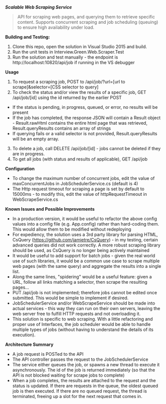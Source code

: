 ***Scalable Web Scraping Service***  

> API for scraping web pages, and querying them to retrieve specific content. Supports concurrent scraping and job scheduling (queuing) to ensure high availability under load.
 
**Building and Testing:**      
1. Clone this repo, open the solution in Visual Studio 2015 and build. 
2. Run the unit tests in Interview.Green.Web.Scraper.Test 
3. Run the solution and test manually - the endpoint is http://localhost:10820/api/job if running in the VS debugger

**Usage**

1. To request a scraping job, POST to /api/job/?url=[url to scrape]&selector=[CSS selector to query]
2. To check the status and/or view the results of a specific job, GET /api/job/[id] using the id returned by the earlier POST

* If the status is pending, in progress, queued, or error, no results will be present
* If the job has completed, the response JSON will contain a Result object - Result.rawHtml contains the entire html page that was retrieved, Result.queryResults contains an array of strings
* If querying fails or a valid selector is not provided, Result.queryResults will be an empty array.

3. To delete a job, call DELETE /api/job/[id] - jobs cannot be deleted if they are in progress.
4. To get all jobs (with status and results of applicable), GET /api/job

**Configuration**

* To change the maximum number of concurrent jobs, edit the value of maxConcurrentJobs in JobSchedulerService.cs (default is 4)
* The Http request timeout for scraping a page is set by default to 15000ms - to modify this, edit the value of httpRequestTimeout in WebScrapeService.cs

**Known Issues and Possible Improvements**

* In a production version, it would be useful to refactor the above config values into a config file (e.g. App.config) rather than hard-coding them. This would allow them to be modified without redeploying 
* For expediency, the solution uses a 3rd party library for parsing HTML, CsQuery (https://github.com/jamietre/CsQuery) - in my testing, certain advanced queries did not work correctly. A more robust scraping library should be used, as CsQuery is no longer being actively maintained
* It would be useful to add support for batch jobs - given the real world use of such libraries, it would be a common use case to scrape multiple web pages (with the same query) and aggregate the results into a single list. 
* Along the same lines, "spidering" would be a useful feature: given a URL, follow all links matching a selector, then scrape the resulting pages...
* PUT /api/job is not implemented; therefore jobs cannot be edited once submitted. This would be simple to implement if desired. 
* JobSchedulerService and/or WebScrapeService should be made into actual services - this way they can run on their own servers, leaving the web server free to fulfill HTTP requests and not overloading it.
* This solution is specific to web scraping. With a little refactoring and proper use of Interfaces, the job scheduler would be able to handle multiple types of jobs (without having to understand the details of its execution).

**Architecture Summary**

* A job request is POSTed to the API
* The API controller passes the request to the JobSchedulerService 
* The service either queues the job, or spawns a new thread to execute it asynchronously. The id of the job is returned immediately (so that the API is not blocked waiting for scrape jobs to complete)
* When a job completes, the results are attached to the request and the status is updated. If there are requests in the queue, the oldest queued job is then executed. If there are no queued request, the thread is terminated, freeing up a slot for the next request that comes in.
